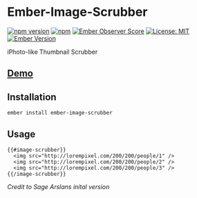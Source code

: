 # Ember-Image-Scrubber

[![npm version](https://badge.fury.io/js/ember-image-scrubber.svg)](http://badge.fury.io/js/ember-image-scrubber)
[![npm](https://img.shields.io/npm/dm/ember-image-scrubber.svg)]()
[![Ember Observer Score](https://emberobserver.com/badges/ember-image-scrubber.svg)](https://emberobserver.com/addons/ember-image-scrubber)
[![License: MIT](https://img.shields.io/badge/License-MIT-blue.svg)](https://opensource.org/licenses/MIT)
[![Ember Version](https://embadge.io/v1/:mayko780/:ember-image-scrubber/:master/:package.svg)](https://embadge.io/v1/:mayko780/:ember-image-scrubber/:master/:package.svg)


iPhoto-like Thumbnail Scrubber

## [Demo](https://mayko780.github.io/ember-image-scrubber)


## Installation

`ember install ember-image-scrubber`

## Usage

```
{{#image-scrubber}}
  <img src="http://lorempixel.com/200/200/people/1" />
  <img src="http://lorempixel.com/200/200/people/2" />
  <img src="http://lorempixel.com/200/200/people/3" />
{{/image-scrubber}}
```

*Credit to Sage Arslans inital version*
